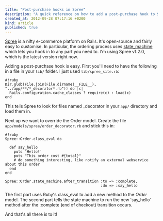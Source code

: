 ```yaml
---
title: "Post-purchase hooks in Spree"
description: "A quick reference on how to add a post-purchase hook to Spree (v1.2.0)"
created_at: 2012-09-28 07:17:16 +0200
kind: article
published: true
---
```


[Spree](http://spreecommerce.com/) is a nifty e-commerce platform on Rails. It's open-source and fairly easy to customise. In particular, the ordering process uses [state_machine](https://github.com/pluginaweek/state_machine) which lets you hook in to any part you need to. I'm using Spree v1.2.0, which is the latest version right now.

Adding a post-purchase hook is easy. First you'll need to have the following in a file in your `lib/` folder. I just used `lib/spree_site.rb`:

    #!ruby
    Dir.glob(File.join(File.dirname(__FILE__), "../app/**/*_decorator*.rb")) do |c|
      Rails.configuration.cache_classes ? require(c) : load(c)
    end

This tells Spree to look for files named _decorator in your `app/` directory and load them in.

Next up we want to override the Order model. Create the file `app/models/spree/order_decorator.rb` and stick this in:

    #!ruby
    Spree::Order.class_eval do

      def say_hello
        puts 'Hello!'
        puts "This order cost #{total}"
        # do something interesting, like notify an external webservice about this order
      end
    end

    Spree::Order.state_machine.after_transition :to => :complete,
                                                :do => :say_hello

The first part uses Ruby's class_eval to add a new method to the *Order* model. The second part tells the state machine to run the new 'say_hello' method after the :complete (end of checkout) transition occurs.

And that's all there is to it!